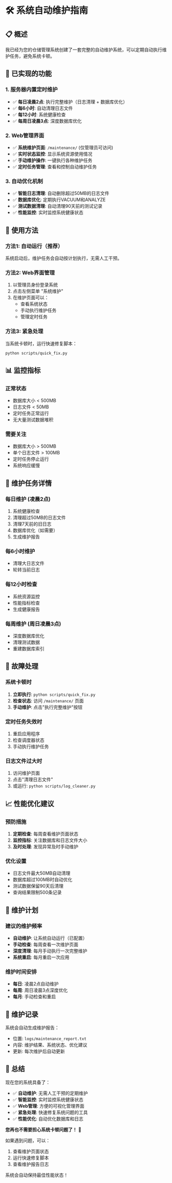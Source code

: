 # 🛠️ 系统自动维护指南

## 📋 概述

我已经为您的仓储管理系统创建了一套完整的自动维护系统，可以定期自动执行维护任务，避免系统卡顿。

## 🚀 已实现的功能

### 1. 服务器内置定时维护
- ✅ **每日凌晨2点**: 执行完整维护（日志清理 + 数据库优化）
- ✅ **每6小时**: 自动清理日志文件
- ✅ **每12小时**: 系统健康检查
- ✅ **每周日凌晨3点**: 深度数据库优化

### 2. Web管理界面
- ✅ **系统维护页面**: `/maintenance/` (仅管理员可访问)
- ✅ **实时状态监控**: 显示系统资源使用情况
- ✅ **手动维护操作**: 一键执行各种维护任务
- ✅ **定时任务管理**: 查看和控制自动维护任务

### 3. 自动优化机制
- ✅ **智能日志清理**: 自动删除超过50MB的日志文件
- ✅ **数据库优化**: 定期执行VACUUM和ANALYZE
- ✅ **测试数据清理**: 自动清理90天前的测试记录
- ✅ **性能监控**: 实时监控系统健康状态

## 🎯 使用方法

### 方法1: 自动运行（推荐）
系统启动后，维护任务会自动按计划执行，无需人工干预。

### 方法2: Web界面管理
1. 以管理员身份登录系统
2. 点击左侧菜单 "系统维护"
3. 在维护页面可以：
   - 查看系统状态
   - 手动执行维护任务
   - 管理定时任务

### 方法3: 紧急处理
当系统卡顿时，运行快速修复脚本：
```bash
python scripts/quick_fix.py
```

## 📊 监控指标

### 正常状态
- 数据库大小 < 500MB
- 日志文件 < 50MB
- 定时任务正常运行
- 无大量测试数据堆积

### 需要关注
- 数据库大小 > 500MB
- 单个日志文件 > 100MB
- 定时任务停止运行
- 系统响应缓慢

## 🔧 维护任务详情

### 每日维护 (凌晨2点)
1. 系统健康检查
2. 清理超过50MB的日志文件
3. 清理7天前的旧日志
4. 数据库优化（如需要）
5. 生成维护报告

### 每6小时维护
- 清理大日志文件
- 轮转当前日志

### 每12小时检查
- 系统资源监控
- 性能指标检查
- 生成健康报告

### 每周维护 (周日凌晨3点)
- 深度数据库优化
- 清理测试数据
- 重建数据库索引

## 🚨 故障处理

### 系统卡顿时
1. **立即执行**: `python scripts/quick_fix.py`
2. **检查状态**: 访问 `/maintenance/` 页面
3. **手动维护**: 点击"执行完整维护"按钮

### 定时任务失效时
1. 重启应用程序
2. 检查调度器状态
3. 手动执行维护任务

### 日志文件过大时
1. 访问维护页面
2. 点击"清理日志文件"
3. 或运行: `python scripts/log_cleaner.py`

## 📈 性能优化建议

### 预防措施
1. **定期检查**: 每周查看维护页面状态
2. **监控指标**: 关注数据库和日志文件大小
3. **及时处理**: 发现异常及时手动维护

### 优化设置
- 日志文件最大50MB自动清理
- 数据库超过100MB时自动优化
- 测试数据保留90天后清理
- 查询结果限制500条记录

## 🔄 维护计划

### 建议的维护频率
- **自动维护**: 让系统自动运行（已配置）
- **手动检查**: 每周查看一次维护页面
- **深度清理**: 每月手动执行一次完整维护
- **系统重启**: 每月重启一次应用

### 维护时间安排
- **每日**: 凌晨2点自动维护
- **每周**: 周日凌晨3点深度优化
- **每月**: 手动检查和重启

## 📝 维护记录

系统会自动生成维护报告：
- 位置: `logs/maintenance_report.txt`
- 内容: 维护结果、系统状态、优化建议
- 更新: 每次维护后自动更新

## 🎉 总结

现在您的系统具备了：
- ✅ **自动维护**: 无需人工干预的定期维护
- ✅ **智能监控**: 实时监控系统健康状态
- ✅ **Web管理**: 方便的可视化管理界面
- ✅ **紧急处理**: 快速修复系统问题的工具
- ✅ **性能优化**: 自动优化数据库和日志

**您再也不需要担心系统卡顿问题了！** 🎊

如果遇到问题，可以：
1. 查看维护页面状态
2. 运行快速修复脚本
3. 查看维护报告日志

系统会自动保持最佳性能状态！
